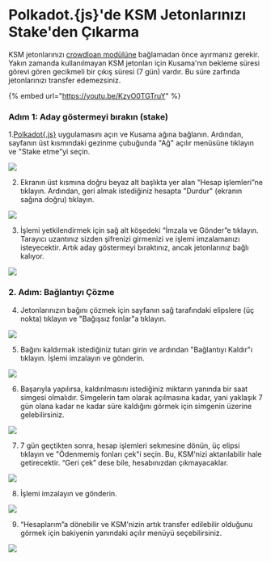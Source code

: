 # Polkadot.{js}'de KSM Jetonlarınızı Stake'den Çıkarma

KSM jetonlarınızı [crowdloan modülüne](https://wiki.acala.network/karura/crowdloan) bağlamadan önce ayırmanız gerekir. Yakın zamanda kullanılmayan KSM jetonları için Kusama'nın bekleme süresi görevi gören gecikmeli bir çıkış süresi \(7 gün\) vardır. Bu süre zarfında jetonlarınızı transfer edemezsiniz.

{% embed url="https://youtu.be/KzyO0TGTruY" %}

### Adım 1: Aday göstermeyi bırakın \(stake\) <a id="Adım-1-Stop-nomination-stake"></a>

1.[Polkadot{.js}](https://polkadot.js.org/apps/#/explorer) uygulamasını açın ve Kusama ağına bağlanın. Ardından, sayfanın üst kısmındaki gezinme çubuğunda "Ağ" açılır menüsüne tıklayın ve "Stake etme"yi seçin.

![](../../../../.gitbook/assets/image-1%20%281%29.png)

2. Ekranın üst kısmına doğru beyaz alt başlıkta yer alan “Hesap işlemleri”ne tıklayın. Ardından, geri almak istediğiniz hesapta "Durdur" \(ekranın sağına doğru\) tıklayın.

![](../../../../.gitbook/assets/image2.png)

3. İşlemi yetkilendirmek için sağ alt köşedeki “İmzala ve Gönder”e tıklayın. Tarayıcı uzantınız sizden şifrenizi girmenizi ve işlemi imzalamanızı isteyecektir. Artık aday göstermeyi bıraktınız, ancak jetonlarınız bağlı kalıyor.

![](../../../../.gitbook/assets/image3.png)

### 2. Adım: Bağlantıyı Çözme <a id="Adım-2-Bağı Çözme"></a>

4. Jetonlarınızın bağını çözmek için sayfanın sağ tarafındaki elipslere \(üç nokta\) tıklayın ve "Bağışsız fonlar"a tıklayın.

![](../../../../.gitbook/assets/image4.png)

5. Bağını kaldırmak istediğiniz tutarı girin ve ardından "Bağlantıyı Kaldır"ı tıklayın. İşlemi imzalayın ve gönderin.

![](../../../../.gitbook/assets/image5.png)

6. Başarıyla yapılırsa, kaldırılmasını istediğiniz miktarın yanında bir saat simgesi olmalıdır. Simgelerin tam olarak açılmasına kadar, yani yaklaşık 7 gün olana kadar ne kadar süre kaldığını görmek için simgenin üzerine gelebilirsiniz.

![](../../../../.gitbook/assets/image6.png)

7. 7 gün geçtikten sonra, hesap işlemleri sekmesine dönün, üç elipsi tıklayın ve "Ödenmemiş fonları çek"i seçin. Bu, KSM'nizi aktarılabilir hale getirecektir. “Geri çek” dese bile, hesabınızdan çıkmayacaklar.

![](../../../../.gitbook/assets/image%20%2817%29.png)

8. İşlemi imzalayın ve gönderin.

![](../../../../.gitbook/assets/image%20%2811%29.png)

9. “Hesaplarım”a dönebilir ve KSM'nizin artık transfer edilebilir olduğunu görmek için bakiyenin yanındaki açılır menüyü seçebilirsiniz.

![](../../../../.gitbook/assets/image%20%2812%29.png)
